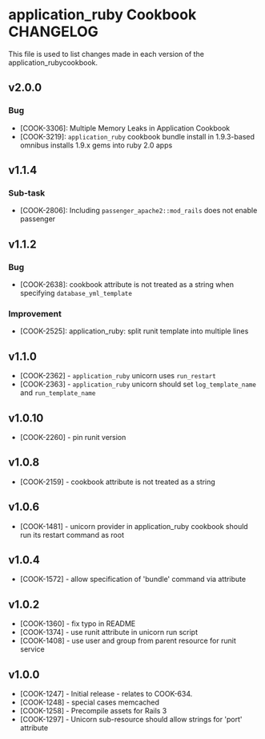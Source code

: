 application_ruby Cookbook CHANGELOG
===================================
This file is used to list changes made in each version of the application_rubycookbook.


v2.0.0
------
### Bug

- [COOK-3306]: Multiple Memory Leaks in Application Cookbook
- [COOK-3219]: `application_ruby` cookbook bundle install in 1.9.3-based omnibus installs 1.9.x gems into ruby 2.0 apps

v1.1.4
------
### Sub-task

- [COOK-2806]: Including `passenger_apache2::mod_rails` does not enable passenger

v1.1.2
------
### Bug

- [COOK-2638]: cookbook attribute is not treated as a string when specifying `database_yml_template`

### Improvement

- [COOK-2525]: application_ruby: split runit template into multiple lines

v1.1.0
------
- [COOK-2362] - `application_ruby` unicorn uses `run_restart`
- [COOK-2363] - `application_ruby` unicorn should set `log_template_name` and `run_template_name`

v1.0.10
-------
- [COOK-2260] - pin runit version

v1.0.8
------
- [COOK-2159] - cookbook attribute is not treated as a string

v1.0.6
------
- [COOK-1481] - unicorn provider in application_ruby cookbook should run its restart command as root

v1.0.4
------
- [COOK-1572] - allow specification of 'bundle' command via attribute

v1.0.2
------
- [COOK-1360] - fix typo in README
- [COOK-1374] - use runit attribute in unicorn run script
- [COOK-1408] - use user and group from parent resource for runit service

v1.0.0
------
- [COOK-1247] - Initial release - relates to COOK-634.
- [COOK-1248] - special cases memcached
- [COOK-1258] - Precompile assets for Rails 3
- [COOK-1297] - Unicorn sub-resource should allow strings for 'port' attribute
